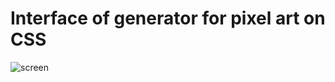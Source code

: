 # Interface of generator for pixel art on CSS

![screen](https://d1qh106c739hqb.cloudfront.net/promo/pixel+generator.jpg)
